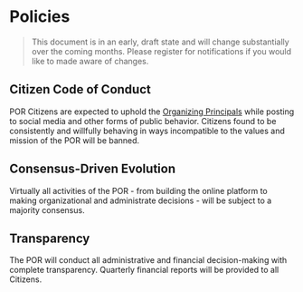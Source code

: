 # Policies

> This document is in an early, draft state and will change substantially over the coming months. Please register for notifications if you would like to made aware of changes.

## Citizen Code of Conduct

POR Citizens are expected to uphold the [Organizing Principals](organizing-principals.md) while posting to social media and other forms of public behavior. Citizens found to be consistently and willfully behaving in ways incompatible to the values and mission of the POR will be banned.

## Consensus-Driven Evolution

Virtually all activities of the POR - from building the online platform to making organizational and administrate decisions - will be subject to a majority consensus.

## Transparency

The POR will conduct all administrative and financial decision-making with complete transparency. Quarterly financial reports will be provided to all Citizens.
